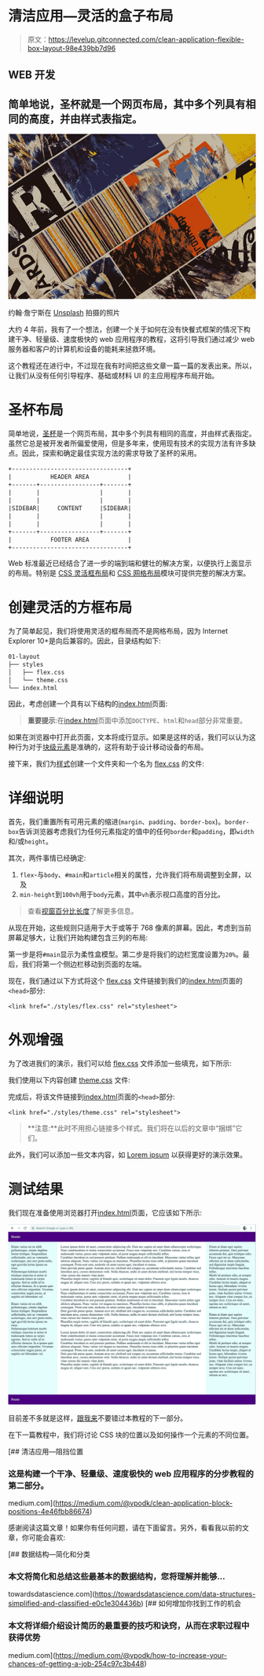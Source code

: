 # 清洁应用—灵活的盒子布局

> 原文：<https://levelup.gitconnected.com/clean-application-flexible-box-layout-98e439bb7d96>

## WEB 开发

## 简单地说，圣杯就是一个网页布局，其中多个列具有相同的高度，并由样式表指定。

![](img/307991fb1f385b835b46358a19f54e91.png)

约翰·詹宁斯在 [Unsplash](https://unsplash.com?utm_source=medium&utm_medium=referral) 拍摄的照片

大约 4 年前，我有了一个想法，创建一个关于如何在没有快餐式框架的情况下构建干净、轻量级、速度极快的 web 应用程序的教程，这将引导我们通过减少 web 服务器和客户的计算机和设备的能耗来拯救环境。

这个教程还在进行中，不过现在我有时间把这些文章一篇一篇的发表出来。所以，让我们从没有任何引导程序、基础或材料 UI 的主应用程序布局开始。

# 圣杯布局

简单地说，[圣杯](https://en.wikipedia.org/wiki/Holy_grail_(web_design))是一个网页布局，其中多个列具有相同的高度，并由样式表指定。虽然它总是被开发者所偏爱使用，但是多年来，使用现有技术的实现方法有许多缺点。因此，探索和确定最佳实现方法的需求导致了圣杯的采用。

```
+---------------------------------+
|           HEADER AREA           |
+-------+-----------------+-------+
|       |                 |       |
|       |                 |       |
|SIDEBAR|     CONTENT     |SIDEBAR|
|       |                 |       |
|       |                 |       |
+-------+-----------------+-------+
|           FOOTER AREA           |
+---------------------------------+
```

Web 标准最近已经结合了进一步的端到端和健壮的解决方案，以便执行上面显示的布局。特别是 [CSS 灵活框布局](https://developer.mozilla.org/en-US/docs/Web/CSS/CSS_Flexible_Box_Layout)和 [CSS 网格布局](https://developer.mozilla.org/en-US/docs/Web/CSS/CSS_Grid_Layout)模块可提供完整的解决方案。

# 创建灵活的方框布局

为了简单起见，我们将使用灵活的框布局而不是网格布局，因为 Internet Explorer 10+是向后兼容的。因此，目录结构如下:

```
01-layout
├── styles
│   ├── flex.css
│   └── theme.css
└── index.html
```

因此，考虑创建一个具有以下结构的[index.html](https://github.com/vpodk/clap/blob/master/01-layout/index.html)页面:

> **重要提示**:在[index.html](https://github.com/vpodk/clap/blob/master/01-layout/index.html)页面中添加`DOCTYPE`、`html`和`head`部分非常重要。

如果在浏览器中打开此页面，文本将成行显示。如果是这样的话，我们可以认为这种行为对于[块级元素](https://developer.mozilla.org/en-US/docs/Web/HTML/Block-level_elements)是准确的，这将有助于设计移动设备的布局。

接下来，我们为[样式](https://github.com/vpodk/clap/blob/master/01-layout/styles)创建一个文件夹和一个名为 [flex.css](https://github.com/vpodk/clap/blob/master/01-layout/styles/flex.css) 的文件:

# 详细说明

首先，我们重置所有可用元素的缩进(`margin`、`padding`、`border-box`)。`border-box`告诉浏览器考虑我们为任何元素指定的值中的任何`border`和`padding`，即`width`和/或`height`。

其次，两件事情已经确定:

1.  `flex`-与`body`、`#main`和`article`相关的属性，允许我们将布局调整到全屏，以及
2.  `min-height`到`100vh`用于`body`元素，其中`vh`表示视口高度的百分比。

> 查看[视窗百分比长度](https://developer.mozilla.org/en-US/docs/Web/CSS/length#Viewport-percentage_lengths)了解更多信息。

从现在开始，这些规则只适用于大于或等于 768 像素的屏幕。因此，考虑到当前屏幕足够大，让我们开始构建包含三列的布局:

第一步是将`#main`显示为柔性盒模型。第二步是将我们的边栏宽度设置为`20%`。最后，我们将第一个侧边栏移动到页面的左端。

现在，我们通过以下方式将这个 [flex.css](https://github.com/vpodk/clap/blob/master/01-layout/styles/flex.css) 文件链接到我们的[index.html](https://github.com/vpodk/clap/blob/master/01-layout/index.html)页面的`<head>`部分:

```
<link href="./styles/flex.css" rel="stylesheet">
```

# 外观增强

为了改进我们的演示，我们可以给 [flex.css](https://github.com/vpodk/clap/blob/master/01-layout/styles/flex.css) 文件添加一些填充，如下所示:

我们使用以下内容创建 [theme.css](https://github.com/vpodk/clap/blob/master/01-layout/styles/theme.css) 文件:

完成后，将该文件链接到[index.html](https://github.com/vpodk/clap/blob/master/01-layout/index.html)页面的`<head>`部分:

```
<link href="./styles/theme.css" rel="stylesheet">
```

> **注意:**此时不用担心链接多个样式。我们将在以后的文章中“捆绑”它们。

此外，我们可以添加一些文本内容，如 [Lorem ipsum](https://www.lipsum.com/) 以获得更好的演示效果。

# 测试结果

我们现在准备使用浏览器打开[index.html](https://vpodk.github.io/clap/01-layout/)页面，它应该如下所示:

![](img/727b96d94f4547b38b5a05851c4f6930.png)

目前差不多就是这样，[跟我来](https://medium.com/@vpodk/)不要错过本教程的下一部分。

在下一篇教程中，我们将讨论 CSS 块的位置以及如何操作一个元素的不同位置。

[](https://medium.com/@vpodk/clean-application-block-positions-4e46fbb86674) [## 清洁应用—阻挡位置

### 这是构建一个干净、轻量级、速度极快的 web 应用程序的分步教程的第二部分。

medium.com](https://medium.com/@vpodk/clean-application-block-positions-4e46fbb86674) 

感谢阅读这篇文章！如果你有任何问题，请在下面留言。另外，看看我以前的文章，你可能会喜欢:

[](https://towardsdatascience.com/data-structures-simplified-and-classified-e0c1e304436b) [## 数据结构—简化和分类

### 本文将简化和总结这些最基本的数据结构，您将理解并能够…

towardsdatascience.com](https://towardsdatascience.com/data-structures-simplified-and-classified-e0c1e304436b) [](https://medium.com/@vpodk/how-to-increase-your-chances-of-getting-a-job-254c97c3b448) [## 如何增加你找到工作的机会

### 本文将详细介绍设计简历的最重要的技巧和诀窍，从而在求职过程中获得优势

medium.com](https://medium.com/@vpodk/how-to-increase-your-chances-of-getting-a-job-254c97c3b448)